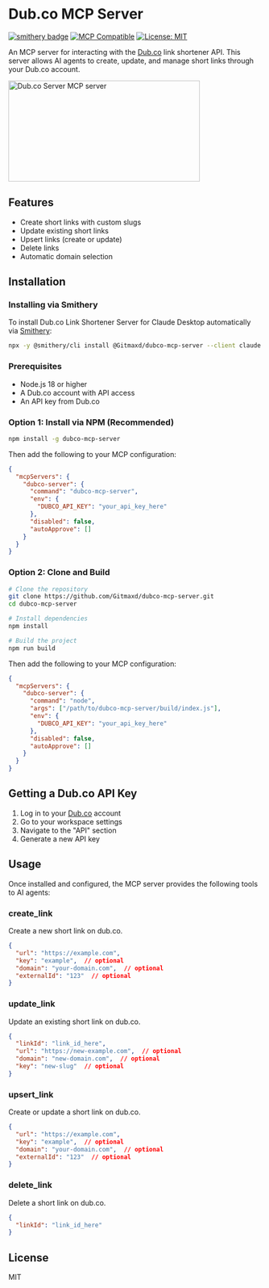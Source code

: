 # Dub.co MCP Server

[![smithery badge](https://smithery.ai/badge/@Gitmaxd/dubco-mcp-server)](https://smithery.ai/server/@Gitmaxd/dubco-mcp-server)
[![MCP Compatible](https://img.shields.io/badge/MCP-Compatible-brightgreen.svg)](https://github.com/modelcontextprotocol)
[![License: MIT](https://img.shields.io/badge/License-MIT-blue.svg)](https://opensource.org/licenses/MIT)


An MCP server for interacting with the [Dub.co](https://dub.co) link shortener API. This server allows AI agents to create, update, and manage short links through your Dub.co account.

<a href="https://glama.ai/mcp/servers/p293dlsvcn">
  <img width="380" height="200" src="https://glama.ai/mcp/servers/p293dlsvcn/badge" alt="Dub.co Server MCP server" />
</a>

## Features

- Create short links with custom slugs
- Update existing short links
- Upsert links (create or update)
- Delete links
- Automatic domain selection

## Installation

### Installing via Smithery

To install Dub.co Link Shortener Server for Claude Desktop automatically via [Smithery](https://smithery.ai/server/@Gitmaxd/dubco-mcp-server):

```bash
npx -y @smithery/cli install @Gitmaxd/dubco-mcp-server --client claude
```

### Prerequisites

- Node.js 18 or higher
- A Dub.co account with API access
- An API key from Dub.co

### Option 1: Install via NPM (Recommended)

```bash
npm install -g dubco-mcp-server
```

Then add the following to your MCP configuration:

```json
{
  "mcpServers": {
    "dubco-server": {
      "command": "dubco-mcp-server",
      "env": {
        "DUBCO_API_KEY": "your_api_key_here"
      },
      "disabled": false,
      "autoApprove": []
    }
  }
}
```

### Option 2: Clone and Build

```bash
# Clone the repository
git clone https://github.com/Gitmaxd/dubco-mcp-server.git
cd dubco-mcp-server

# Install dependencies
npm install

# Build the project
npm run build
```

Then add the following to your MCP configuration:

```json
{
  "mcpServers": {
    "dubco-server": {
      "command": "node",
      "args": ["/path/to/dubco-mcp-server/build/index.js"],
      "env": {
        "DUBCO_API_KEY": "your_api_key_here"
      },
      "disabled": false,
      "autoApprove": []
    }
  }
}
```

## Getting a Dub.co API Key

1. Log in to your [Dub.co](https://dub.co) account
2. Go to your workspace settings
3. Navigate to the "API" section
4. Generate a new API key

## Usage

Once installed and configured, the MCP server provides the following tools to AI agents:

### create_link

Create a new short link on dub.co.

```json
{
  "url": "https://example.com",
  "key": "example",  // optional
  "domain": "your-domain.com",  // optional
  "externalId": "123"  // optional
}
```

### update_link

Update an existing short link on dub.co.

```json
{
  "linkId": "link_id_here",
  "url": "https://new-example.com",  // optional
  "domain": "new-domain.com",  // optional
  "key": "new-slug"  // optional
}
```

### upsert_link

Create or update a short link on dub.co.

```json
{
  "url": "https://example.com",
  "key": "example",  // optional
  "domain": "your-domain.com",  // optional
  "externalId": "123"  // optional
}
```

### delete_link

Delete a short link on dub.co.

```json
{
  "linkId": "link_id_here"
}
```

## License

MIT